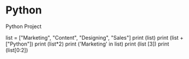 # Python
Python Project


list = ["Marketing", "Content", "Designing", "Sales"]
print (list)
print (list + ["Python"])
print (list*2)
print ('Marketing' in list)
print (list [3])
print (list[0:2])
